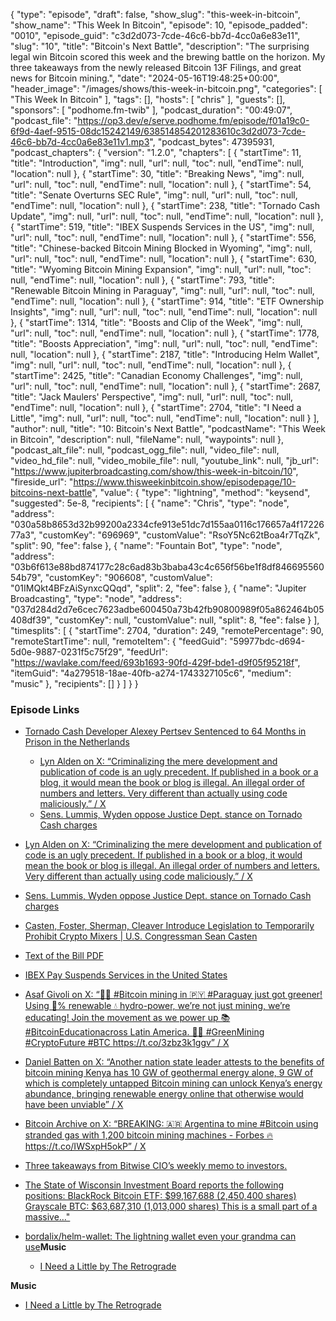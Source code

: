 {
  "type": "episode",
  "draft": false,
  "show_slug": "this-week-in-bitcoin",
  "show_name": "This Week In Bitcoin",
  "episode": 10,
  "episode_padded": "0010",
  "episode_guid": "c3d2d073-7cde-46c6-bb7d-4cc0a6e83e11",
  "slug": "10",
  "title": "Bitcoin's Next Battle",
  "description": "The surprising legal win Bitcoin scored this week and the brewing battle on the horizon. My three takeaways from the newly released Bitcoin 13F Filings, and great news for Bitcoin mining.",
  "date": "2024-05-16T19:48:25+00:00",
  "header_image": "/images/shows/this-week-in-bitcoin.png",
  "categories": [
    "This Week In Bitcoin"
  ],
  "tags": [],
  "hosts": [
    "chris"
  ],
  "guests": [],
  "sponsors": [
    "podhome.fm-twib"
  ],
  "podcast_duration": "00:49:07",
  "podcast_file": "https://op3.dev/e/serve.podhome.fm/episode/f01a19c0-6f9d-4aef-9515-08dc15242149/638514854201283610c3d2d073-7cde-46c6-bb7d-4cc0a6e83e11v1.mp3",
  "podcast_bytes": 47395931,
  "podcast_chapters": {
    "version": "1.2.0",
    "chapters": [
      {
        "startTime": 11,
        "title": "Introduction",
        "img": null,
        "url": null,
        "toc": null,
        "endTime": null,
        "location": null
      },
      {
        "startTime": 30,
        "title": "Breaking News",
        "img": null,
        "url": null,
        "toc": null,
        "endTime": null,
        "location": null
      },
      {
        "startTime": 54,
        "title": "Senate Overturns SEC Rule",
        "img": null,
        "url": null,
        "toc": null,
        "endTime": null,
        "location": null
      },
      {
        "startTime": 238,
        "title": "Tornado Cash Update",
        "img": null,
        "url": null,
        "toc": null,
        "endTime": null,
        "location": null
      },
      {
        "startTime": 519,
        "title": "IBEX Suspends Services in the US",
        "img": null,
        "url": null,
        "toc": null,
        "endTime": null,
        "location": null
      },
      {
        "startTime": 556,
        "title": "Chinese-backed Bitcoin Mining Blocked in Wyoming",
        "img": null,
        "url": null,
        "toc": null,
        "endTime": null,
        "location": null
      },
      {
        "startTime": 630,
        "title": "Wyoming Bitcoin Mining Expansion",
        "img": null,
        "url": null,
        "toc": null,
        "endTime": null,
        "location": null
      },
      {
        "startTime": 793,
        "title": "Renewable Bitcoin Mining in Paraguay",
        "img": null,
        "url": null,
        "toc": null,
        "endTime": null,
        "location": null
      },
      {
        "startTime": 914,
        "title": "ETF Ownership Insights",
        "img": null,
        "url": null,
        "toc": null,
        "endTime": null,
        "location": null
      },
      {
        "startTime": 1314,
        "title": "Boosts and Clip of the Week",
        "img": null,
        "url": null,
        "toc": null,
        "endTime": null,
        "location": null
      },
      {
        "startTime": 1778,
        "title": "Boosts Appreciation",
        "img": null,
        "url": null,
        "toc": null,
        "endTime": null,
        "location": null
      },
      {
        "startTime": 2187,
        "title": "Introducing Helm Wallet",
        "img": null,
        "url": null,
        "toc": null,
        "endTime": null,
        "location": null
      },
      {
        "startTime": 2425,
        "title": "Canadian Economy Challenges",
        "img": null,
        "url": null,
        "toc": null,
        "endTime": null,
        "location": null
      },
      {
        "startTime": 2687,
        "title": "Jack Maulers' Perspective",
        "img": null,
        "url": null,
        "toc": null,
        "endTime": null,
        "location": null
      },
      {
        "startTime": 2704,
        "title": "I Need a Little",
        "img": null,
        "url": null,
        "toc": null,
        "endTime": null,
        "location": null
      }
    ],
    "author": null,
    "title": "10: Bitcoin's Next Battle",
    "podcastName": "This Week in Bitcoin",
    "description": null,
    "fileName": null,
    "waypoints": null
  },
  "podcast_alt_file": null,
  "podcast_ogg_file": null,
  "video_file": null,
  "video_hd_file": null,
  "video_mobile_file": null,
  "youtube_link": null,
  "jb_url": "https://www.jupiterbroadcasting.com/show/this-week-in-bitcoin/10",
  "fireside_url": "https://www.thisweekinbitcoin.show/episodepage/10-bitcoins-next-battle",
  "value": {
    "type": "lightning",
    "method": "keysend",
    "suggested": 5e-8,
    "recipients": [
      {
        "name": "Chris",
        "type": "node",
        "address": "030a58b8653d32b99200a2334cfe913e51dc7d155aa0116c176657a4f1722677a3",
        "customKey": "696969",
        "customValue": "RsoY5Nc62tBoa4r7TqZk",
        "split": 90,
        "fee": false
      },
      {
        "name": "Fountain Bot",
        "type": "node",
        "address": "03b6f613e88bd874177c28c6ad83b3baba43c4c656f56be1f8df84669556054b79",
        "customKey": "906608",
        "customValue": "01IMQkt4BFzAiSynxcQQqd",
        "split": 2,
        "fee": false
      },
      {
        "name": "Jupiter Broadcasting",
        "type": "node",
        "address": "037d284d2d7e6cec7623adbe600450a73b42fb90800989f05a862464b05408df39",
        "customKey": null,
        "customValue": null,
        "split": 8,
        "fee": false
      }
    ],
    "timesplits": [
      {
        "startTime": 2704,
        "duration": 249,
        "remotePercentage": 90,
        "remoteStartTime": null,
        "remoteItem": {
          "feedGuid": "59977bdc-d694-5d0e-9887-0231f5c75f29",
          "feedUrl": "https://wavlake.com/feed/693b1693-90fd-429f-bde1-d9f05f95218f",
          "itemGuid": "4a279518-18ae-40fb-a274-1743327105c6",
          "medium": "music"
        },
        "recipients": []
      }
    ]
  }
}


### Episode Links

* [Tornado Cash Developer Alexey Pertsev Sentenced to 64 Months in Prison in the Netherlands](https://www.nobsbitcoin.com/tornado-cash-developer-alexey-pertsev-sentenced-to-64-months-in-prison-in-the-netherlands/)

  * [Lyn Alden on X: “Criminalizing the mere development and publication of code is an ugly precedent. If published in a book or a blog, it would mean the book or blog is illegal. An illegal order of numbers and letters. Very different than actually using code maliciously.” / X](https://twitter.com/LynAldenContact/status/1790391222235758700)
  * [Sens. Lummis, Wyden oppose Justice Dept. stance on Tornado Cash charges](https://cointelegraph.com/news/us-senators-challenge-doj-crypto-money-transmission)

* [Lyn Alden on X: “Criminalizing the mere development and publication of code is an ugly precedent. If published in a book or a blog, it would mean the book or blog is illegal. An illegal order of numbers and letters. Very different than actually using code maliciously.” / X](https://twitter.com/LynAldenContact/status/1790391222235758700)
* [Sens. Lummis, Wyden oppose Justice Dept. stance on Tornado Cash charges](https://cointelegraph.com/news/us-senators-challenge-doj-crypto-money-transmission)
* [Casten, Foster, Sherman, Cleaver Introduce Legislation to Temporarily Prohibit Crypto Mixers | U.S. Congressman Sean Casten](https://casten.house.gov/media/press-releases/casten-foster-sherman-cleaver-introduce-legislation-to-temporarily-prohibit-crypto-mixers)
* [Text of the Bill PDF](https://casten.house.gov/imo/media/doc/blockchain_integrity_act.pdf)
* [IBEX Pay Suspends Services in the United States](https://www.nobsbitcoin.com/ibex-pay-quits-us/)
* [Asaf Givoli on X: “🚀🌊 #Bitcoin mining in 🇵🇾 #Paraguay just got greener! Using 💯% renewable 💧 hydro-power, we’re not just mining, we’re educating! Join the movement as we power up 📚 #BitcoinEducationacross Latin America. 🌱🙌 #GreenMining #CryptoFuture #BTC ](https://twitter.com/AsafGivoli/status/1788669320240697720)<https://t.co/3zbz3k1ggv”>[ / X](https://twitter.com/AsafGivoli/status/1788669320240697720)
* [Daniel Batten on X: “Another nation state leader attests to the benefits of bitcoin mining Kenya has 10 GW of geothermal energy alone, 9 GW of which is completely untapped Bitcoin mining can unlock Kenya’s energy abundance, bringing renewable energy online that otherwise would have been unviable” / X](https://twitter.com/dsbatten/status/1787849651720216741?t=E9EIlRX-vHxbQ8g23lQU3A)
* [Bitcoin Archive on X: “BREAKING: 🇦🇷 Argentina to mine #Bitcoin using stranded gas with 1,200 bitcoin mining machines - Forbes 🔥 ](https://twitter.com/BTC_Archive/status/1788161425355030723)<https://t.co/IWSxpH5okP”>[ / X](https://twitter.com/BTC_Archive/status/1788161425355030723)
* [Three takeaways from Bitwise CIO’s weekly memo to investors.](https://twitter.com/BitwiseInvest/status/1790830802911048112)
* [The State of Wisconsin Investment Board reports the following positions: BlackRock Bitcoin ETF: $99,167,688 (2,450,400 shares) Grayscale BTC: $63,687,310 (1,013,000 shares) This is a small part of a massive…" ](https://twitter.com/MacroScope17/status/1790394649120559570)
* [bordalix/helm-wallet: The lightning wallet even your grandma can use](https://github.com/bordalix/helm-wallet)**Music**

  * [I Need a Little by The Retrograde](https://podcastindex.org/podcast/6855581)

  
**Music**

* [I Need a Little by The Retrograde](https://podcastindex.org/podcast/6855581)


